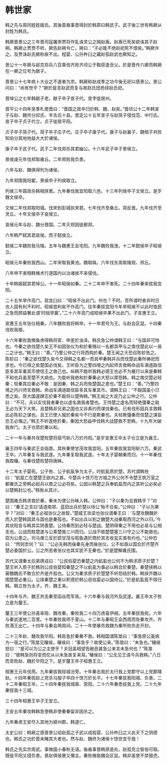 # 韩世家

韩之先与周同姓姓姬氏。其後苗裔事晋得封於韩原曰韩武子。武子後三世有韩厥从封姓为韩氏。

韩厥晋景公之三年晋司寇屠岸贾将作乱诛灵公之贼赵盾。赵盾已死矣欲诛其子赵朔。韩厥止贾贾不听。厥告赵朔令亡。朔曰：“子必能不绝赵祀死不恨矣。”韩厥许之。及贾诛赵氏厥称疾不出。程婴、公孙杵臼之藏赵孤赵武也厥知之。

景公十一年厥与郤克将兵八百乘伐齐败齐顷公于鞍获逢丑父。於是晋作六卿而韩厥在一卿之位号为献子。

晋景公十七年病卜大业之不遂者为祟。韩厥称赵成季之功今後无祀以感景公。景公问曰：“尚有世乎？”厥於是言赵武而复与故赵氏田邑续赵氏祀。

晋悼公之七年韩献子老。献子卒子宣子代。宣字徙居州。

晋平公十四年吴季札使晋曰：“晋国之政卒归於韩、魏、赵矣。”晋顷公十二年韩宣子与赵、魏共分祁氏、羊舌氏十县。晋定公十五年宣子与赵简子侵伐范、中行氏。宣子卒子贞子代立。贞子徙居平阳。

贞子卒子简子代。简子卒子庄子代。庄子卒子康子代。康子与赵襄子、魏桓子共败知伯分其地地益大大於诸侯。

康子卒子武子代。武子二年伐郑杀其君幽公。十六年武子卒子景侯立。

景侯虔元年伐郑取雍丘。二年郑败我负黍。

六年与赵、魏俱得列为诸侯。

九年郑围我阳翟。景侯卒子列侯取立。

列侯三年聂政杀韩相侠累。九年秦伐我宜阳取六邑。十三年列侯卒子文侯立。是岁魏文侯卒。

文侯二年伐郑取阳城。伐宋到彭城执宋君。七年伐齐至桑丘。郑反晋。九年伐齐至灵丘。十年文侯卒子哀侯立。

哀侯元年与赵、魏分晋国。二年灭郑因徙都郑。

六年韩严弑其君哀侯。而子懿侯立。

懿侯二年魏败我马陵。五年与魏惠王会宅阳。九年魏败我澮。十二年懿侯卒子昭侯立。

昭侯元年秦败我西山。二年宋取我黄池。魏取硃。六年伐东周取陵观、邢丘。

八年申不害相韩脩术行道国内以治诸侯不来侵伐。

十年韩姬弑其君悼公。十一年昭侯如秦。二十二年申不害死。二十四年秦来拔我宜阳。

二十五年旱作高门。屈宜臼曰：“昭侯不出此门。何也？不时。吾所谓时者非时日也人固有利不利时。昭侯尝利矣不作高门。往年秦拔宜阳今年旱昭侯不以此时恤民之急而顾益奢此谓‘时绌举赢’。”二十六年高门成昭侯卒果不出此门。子宣惠王立。

宣惠王五年张仪相秦。八年魏败我将韩举。十一年君号为王。与赵会区鼠。十四秦伐败我鄢。

十六年秦败我脩鱼虏得韩将宧、申差於浊泽。韩氏急公仲谓韩王曰：“与国非可恃也。今秦之欲伐楚久矣王不如因张仪为和於秦赂以一名都具甲与之南伐楚此以一易二之计也。”韩王曰：“善。”乃警公仲之行将西购於秦。楚王闻之大恐召陈轸告之。陈轸曰：“秦之欲伐楚久矣今又得韩之名都一而具甲秦韩并兵而伐楚此秦所祷祀而求也。今已得之矣楚国必伐矣。王听臣为之警四境之内起师言救韩命战车满道路信臣多其车重其币使信王之救己也。纵韩不能听我韩必德王也必不为雁行以来是秦韩不和也兵虽至楚不大病也。为能听我绝和於秦秦必大怒以厚怨韩。韩之南交楚必轻秦；轻秦其应秦必不敬：是因秦、韩之兵而免楚国之患也。”楚王曰：“善。”乃警四境之内兴师言救韩。命战车满道路信臣多其车重其币。谓韩王曰：“不穀国虽小已悉之矣。原大国遂肆志於秦不穀将以楚殉韩。”韩王闻之大说乃止公仲之行。公仲曰：“不可。夫以实伐我者秦也以虚名救我者楚也。王恃楚之虚名而轻绝彊秦之敌王必为天下大笑。且楚韩非兄弟之国也又非素约而谋伐秦也。已有伐形因兵言救韩此必陈轸之谋也。且王已使人报於秦矣今不行是欺秦也。夫轻欺彊秦而信楚之谋臣恐王必悔之。”韩王不听遂绝於秦。秦因大怒益甲伐韩大战楚救不至韩。十九年大破我岸门。太子仓质於秦以和。

二十一年与秦共攻楚败楚将屈丐斩八万於丹阳。”是岁宣惠王卒太子仓立是为襄王。

襄王四年与秦武王会临晋。其秋秦使甘茂攻我宜阳。五年秦拔我宜阳斩六万。秦武王卒。六年秦复与我武遂。九年秦复取我武遂。十年太子婴朝秦而归。十一年秦伐我取穰。与秦伐楚败楚将唐眛。

十二年太子婴死。公子咎、公子虮虱争为太子。时虮虱质於楚。苏代谓韩咎曰：“虮虱亡在楚楚王欲内之甚。今楚兵十馀万在方城之外公何不令楚王筑万室之都雍氏之旁韩必起兵以救之公必将矣。公因以韩楚之兵奉虮虱而内之其听公必矣必以楚韩封公也。”韩咎从其计。

楚围雍氏韩求救於秦。秦未为使公孙昧入韩。公仲曰：“子以秦为且救韩乎？”对曰：“秦王之言曰‘请道南郑、蓝田出兵於楚以待公’殆不合矣。”公仲曰：“子以为果乎？”对曰：“秦王必祖张仪之故智。”楚威王攻梁也张仪谓秦王曰：‘与楚攻魏魏折而入於楚韩固其与国也是秦孤也。不如出兵以到之魏楚大战秦取西河之外以归。’今其状阳言与韩其实阴善楚。公待秦而到必轻与楚战。楚阴得秦之不用也必易与公相支也。公战而胜楚遂与公乘楚施三川而归。公战不胜楚楚塞三川守之公不能救也。窃为公患之。司马庚三反於郢甘茂与昭鱼遇於商於其言收玺实类有约也。”公仲恐曰：“然则柰何？”曰：“公必先韩而後秦先身而後张仪。公不如亟以国合於齐楚齐楚必委国於公。公之所恶者张仪也其实犹不无秦也。”於是楚解雍氏围。

苏代又谓秦太后弟琇戎曰：“公叔伯婴恐秦楚之内虮虱也公何不为韩求质子於楚？楚王听入质子於韩则公叔伯婴知秦楚之不以虮虱为事必以韩合於秦楚。秦楚挟韩以窘魏魏氏不敢合於齐是齐孤也。公又为秦求质子於楚楚不听怨结於韩。韩挟齐魏以围楚楚必重公。公挟秦楚之重以积德於韩公叔伯婴必以国待公。”於是虮虱竟不得归韩。韩立咎为太子。齐、魏王来。

十四年与齐、魏王共击秦至函谷而军焉。十六年秦与我河外及武遂。襄王卒太子咎立是为釐王。

釐王三年使公孙喜率周、魏攻秦。秦败我二十四万虏喜伊阙。五年秦拔我宛。六年与秦武遂地二百里。十年秦败我师于夏山。十二年与秦昭王会西周而佐秦攻齐。齐败湣王出亡。十四年与秦会两周间。二十一年使暴烝救魏为秦所败烝走开封。

二十三年赵、魏攻我华阳。韩告急於秦秦不救。韩相国谓陈筮曰：“事急原公虽病为一宿之行。”陈筮见穰侯。穰侯曰：“事急乎？故使公来。”陈筮曰：“未急也。”穰侯怒曰：“是可以为公之主使乎？夫冠盖相望告敝邑甚急公来言未急何也？”陈筮曰：“彼韩急则将变而佗从以未急故复来耳。”穰侯曰：“公无见王请今兵救韩。”八日而至败赵、魏於华阳之下。是岁釐王卒子桓惠王立。

桓惠王元年伐燕。九年秦拔我陉城汾旁。十年秦击我於太行我上党郡守以上党郡降赵。十四年秦拔赵上党杀马服子卒四十馀万於长平。十七年秦拔我阳城、负黍。二十二年秦昭王卒。二十四年秦拔我城皋、荥阳。二十六年秦悉拔我上党。二十九年秦拔我十三城。

三十四年桓惠王卒子王安立。

王安五年秦攻韩韩急使韩非使秦秦留非因杀之。

九年秦虏王安尽入其地为颍州郡。韩遂亡。

太史公曰：韩厥之感晋景公绍赵孤之子武以成程婴、公孙杵臼之义此天下之阴德也。韩氏之功於晋未睹其大者也。然与赵、魏终为诸侯十馀世宜乎哉！

韩氏之先实宗周武。事微国小春秋无语。後裔事晋韩原是处。赵孤克立智伯可取。既徙平阳又侵负黍。景赵俱侯惠又僭主。秦败脩鱼魏会区鼠。韩非虽使不禁狼虎。

